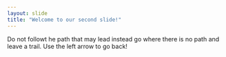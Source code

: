 ```yaml
---
layout: slide
title: "Welcome to our second slide!"
---
```

Do not followt he path that may lead instead go where there is no path and leave a trail.
Use the left arrow to go back!
